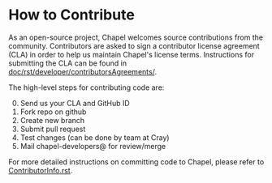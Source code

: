 How to Contribute
=================

As an open-source project, Chapel welcomes source contributions from
the community.  Contributors are asked to sign a contributor license
agreement (CLA) in order to help us maintain Chapel's license terms.
Instructions for submitting the CLA can be found in
[doc/rst/developer/contributorsAgreements/][0].

The high-level steps for contributing code are:

0. Send us your CLA and GitHub ID
1. Fork repo on github
2. Create new branch
3. Submit pull request
4. Test changes (can be done by team at Cray)
5. Mail chapel-developers@ for review/merge

For more detailed instructions on committing code to Chapel, please refer to
[ContributorInfo.rst][1].

[0]: https://github.com/chapel-lang/chapel/tree/master/doc/rst/developer/contributorAgreements/
[1]: https://github.com/chapel-lang/chapel/tree/master/doc/rst/developer/bestPractices/ContributorInfo.rst
